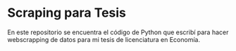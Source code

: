 # Scraping para Tesis

En este repositorio se encuentra el código de Python que escribí para hacer webscrapping de datos para mi tesis de licenciatura en Economía.
